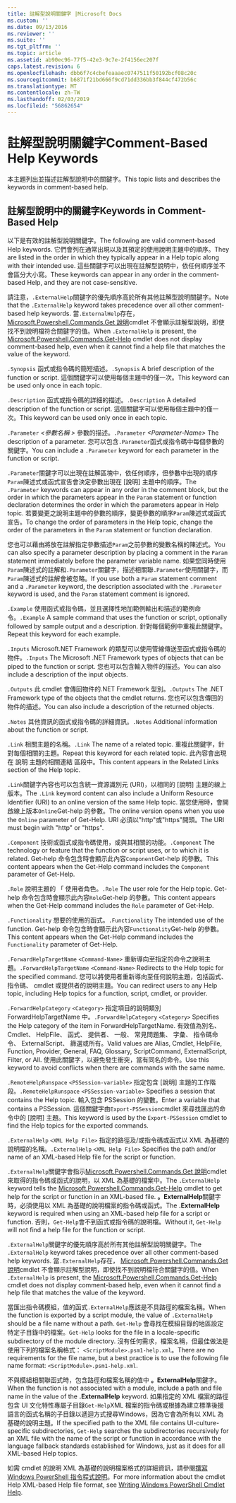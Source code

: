 ```yaml
---
title: 註解型說明關鍵字 |Microsoft Docs
ms.custom: ''
ms.date: 09/13/2016
ms.reviewer: ''
ms.suite: ''
ms.tgt_pltfrm: ''
ms.topic: article
ms.assetid: ab90ec96-77f5-42e3-9c7e-2f4156ec207f
caps.latest.revision: 6
ms.openlocfilehash: dbb6f7c4cbefeaaaec0747511f50192bcf08c20c
ms.sourcegitcommit: b6871f21bd666f9cd71dd336bb3f844cf472b56c
ms.translationtype: MT
ms.contentlocale: zh-TW
ms.lasthandoff: 02/03/2019
ms.locfileid: "56862654"
---
```

# <a name="comment-based-help-keywords"></a><span data-ttu-id="6299b-102">註解型說明關鍵字</span><span class="sxs-lookup"><span data-stu-id="6299b-102">Comment-Based Help Keywords</span></span>

<span data-ttu-id="6299b-103">本主題列出並描述註解型說明中的關鍵字。</span><span class="sxs-lookup"><span data-stu-id="6299b-103">This topic lists and describes the keywords in comment-based help.</span></span>

## <a name="keywords-in-comment-based-help"></a><span data-ttu-id="6299b-104">註解型說明中的關鍵字</span><span class="sxs-lookup"><span data-stu-id="6299b-104">Keywords in Comment-Based Help</span></span>

<span data-ttu-id="6299b-105">以下是有效的註解型說明關鍵字。</span><span class="sxs-lookup"><span data-stu-id="6299b-105">The following are valid comment-based Help keywords.</span></span> <span data-ttu-id="6299b-106">它們會列在通常出現以及其預定的使用說明主題中的順序。</span><span class="sxs-lookup"><span data-stu-id="6299b-106">They are listed in the order in which they typically appear in a Help topic along with their intended use.</span></span> <span data-ttu-id="6299b-107">這些關鍵字可以出現在註解型說明中，依任何順序並不會區分大小寫。</span><span class="sxs-lookup"><span data-stu-id="6299b-107">These keywords can appear in any order in the comment-based Help, and they are not case-sensitive.</span></span>

<span data-ttu-id="6299b-108">請注意，`.ExternalHelp`關鍵字的優先順序高於所有其他註解型說明關鍵字。</span><span class="sxs-lookup"><span data-stu-id="6299b-108">Note that the `.ExternalHelp` keyword takes precedence over all other comment-based help keywords.</span></span> <span data-ttu-id="6299b-109">當`.ExternalHelp`存在， [Microsoft.Powershell.Commands.Get 說明](/dotnet/api/Microsoft.PowerShell.Commands.Get-Help)cmdlet 不會顯示註解型說明，即使找不到說明檔符合關鍵字的值。</span><span class="sxs-lookup"><span data-stu-id="6299b-109">When `.ExternalHelp` is present, the [Microsoft.Powershell.Commands.Get-Help](/dotnet/api/Microsoft.PowerShell.Commands.Get-Help) cmdlet does not display comment-based help, even when it cannot find a help file that matches the value of the keyword.</span></span>

<span data-ttu-id="6299b-110">`.Synopsis` 函式或指令碼的簡短描述。</span><span class="sxs-lookup"><span data-stu-id="6299b-110">`.Synopsis` A brief description of the function or script.</span></span> <span data-ttu-id="6299b-111">這個關鍵字可以使用每個主題中的僅一次。</span><span class="sxs-lookup"><span data-stu-id="6299b-111">This keyword can be used only once in each topic.</span></span>

<span data-ttu-id="6299b-112">`.Description` 函式或指令碼的詳細的描述。</span><span class="sxs-lookup"><span data-stu-id="6299b-112">`.Description` A detailed description of the function or script.</span></span> <span data-ttu-id="6299b-113">這個關鍵字可以使用每個主題中的僅一次。</span><span class="sxs-lookup"><span data-stu-id="6299b-113">This keyword can be used only once in each topic.</span></span>

<span data-ttu-id="6299b-114">`.Parameter` *\<參數名稱 >* 參數的描述。</span><span class="sxs-lookup"><span data-stu-id="6299b-114">`.Parameter` *\<Parameter-Name>* The description of a parameter.</span></span> <span data-ttu-id="6299b-115">您可以包含`.Parameter`函式或指令碼中每個參數的關鍵字。</span><span class="sxs-lookup"><span data-stu-id="6299b-115">You can include a `.Parameter` keyword for each parameter in the function or script.</span></span>

<span data-ttu-id="6299b-116">`.Parameter`關鍵字可以出現在註解區塊中，依任何順序，但參數中出現的順序`Param`陳述式或函式宣告會決定參數出現在 [說明] 主題中的順序。</span><span class="sxs-lookup"><span data-stu-id="6299b-116">The `.Parameter` keywords can appear in any order in the comment block, but the order in which the parameters appear in the `Param` statement or function declaration determines the order in which the parameters appear in Help topic.</span></span> <span data-ttu-id="6299b-117">若要變更之說明主題中的參數的順序，變更參數的順序`Param`陳述式或函式宣告。</span><span class="sxs-lookup"><span data-stu-id="6299b-117">To change the order of parameters in the Help topic, change the order of the parameters in the `Param` statement or function declaration.</span></span>

<span data-ttu-id="6299b-118">您也可以藉由將放在註解指定參數描述`Param`之前參數的變數名稱的陳述式。</span><span class="sxs-lookup"><span data-stu-id="6299b-118">You can also specify a parameter description by placing a comment in the `Param` statement immediately before the parameter variable name.</span></span> <span data-ttu-id="6299b-119">如果您同時使用`Param`陳述式的註解和`.Parameter`關鍵字，描述相關聯`.Parameter`使用關鍵字，而`Param`陳述式的註解會被忽略。</span><span class="sxs-lookup"><span data-stu-id="6299b-119">If you use both a `Param` statement comment and a `.Parameter` keyword, the description associated with the `.Parameter` keyword is used, and the `Param` statement comment is ignored.</span></span>

<span data-ttu-id="6299b-120">`.Example` 使用函式或指令碼，並且選擇性地加範例輸出和描述的範例命令。</span><span class="sxs-lookup"><span data-stu-id="6299b-120">`.Example` A sample command that uses the function or script, optionally followed by sample output and a description.</span></span> <span data-ttu-id="6299b-121">針對每個範例中重複此關鍵字。</span><span class="sxs-lookup"><span data-stu-id="6299b-121">Repeat this keyword for each example.</span></span>

<span data-ttu-id="6299b-122">`.Inputs` Microsoft.NET Framework 的類型可以使用管線傳送至函式或指令碼的物件。</span><span class="sxs-lookup"><span data-stu-id="6299b-122">`.Inputs` The Microsoft .NET Framework types of objects that can be piped to the function or script.</span></span> <span data-ttu-id="6299b-123">您也可以包含輸入物件的描述。</span><span class="sxs-lookup"><span data-stu-id="6299b-123">You can also include a description of the input objects.</span></span>

<span data-ttu-id="6299b-124">`.Outputs` 此 cmdlet 會傳回物件的.NET Framework 型別。</span><span class="sxs-lookup"><span data-stu-id="6299b-124">`.Outputs` The .NET Framework type of the objects that the cmdlet returns.</span></span> <span data-ttu-id="6299b-125">您也可以包含傳回的物件的描述。</span><span class="sxs-lookup"><span data-stu-id="6299b-125">You can also include a description of the returned objects.</span></span>

<span data-ttu-id="6299b-126">`.Notes` 其他資訊的函式或指令碼的詳細資訊。</span><span class="sxs-lookup"><span data-stu-id="6299b-126">`.Notes` Additional information about the function or script.</span></span>

<span data-ttu-id="6299b-127">`.Link` 相關主題的名稱。</span><span class="sxs-lookup"><span data-stu-id="6299b-127">`.Link` The name of a related topic.</span></span> <span data-ttu-id="6299b-128">重複此關鍵字，針對每個相關的主題。</span><span class="sxs-lookup"><span data-stu-id="6299b-128">Repeat this keyword for each related topic.</span></span> <span data-ttu-id="6299b-129">此內容會出現在 說明 主題的相關連結 區段中。</span><span class="sxs-lookup"><span data-stu-id="6299b-129">This content appears in the Related Links section of the Help topic.</span></span>

<span data-ttu-id="6299b-130">`.Link`關鍵字內容也可以包含統一資源識別元 (URI)，以相同的 [說明] 主題的線上版本。</span><span class="sxs-lookup"><span data-stu-id="6299b-130">The `.Link` keyword content can also include a Uniform Resource Identifier (URI) to an online version of the same Help topic.</span></span> <span data-ttu-id="6299b-131">當您使用時，會開啟線上版本`Online`Get-help 的參數。</span><span class="sxs-lookup"><span data-stu-id="6299b-131">The online version opens when you use the `Online` parameter of Get-Help.</span></span> <span data-ttu-id="6299b-132">URI 必須以"http"或"https"開頭。</span><span class="sxs-lookup"><span data-stu-id="6299b-132">The URI must begin with "http" or "https".</span></span>

<span data-ttu-id="6299b-133">`.Component` 技術或函式或指令碼使用，或與其相關的功能。</span><span class="sxs-lookup"><span data-stu-id="6299b-133">`.Component` The technology or feature that the function or script uses, or to which it is related.</span></span> <span data-ttu-id="6299b-134">Get-help 命令包含時會顯示此內容`Component`Get-help 的參數。</span><span class="sxs-lookup"><span data-stu-id="6299b-134">This content appears when the Get-Help command includes the `Component` parameter of Get-Help.</span></span>

<span data-ttu-id="6299b-135">`.Role` 說明主題的 「 使用者角色。</span><span class="sxs-lookup"><span data-stu-id="6299b-135">`.Role` The user role for the Help topic.</span></span> <span data-ttu-id="6299b-136">Get-help 命令包含時會顯示此內容`Role`Get-help 的參數。</span><span class="sxs-lookup"><span data-stu-id="6299b-136">This content appears when the Get-Help command includes the `Role` parameter of Get-Help.</span></span>

<span data-ttu-id="6299b-137">`.Functionality` 想要的使用的函式。</span><span class="sxs-lookup"><span data-stu-id="6299b-137">`.Functionality` The intended use of the function.</span></span> <span data-ttu-id="6299b-138">Get-help 命令包含時會顯示此內容`Functionality`Get-help 的參數。</span><span class="sxs-lookup"><span data-stu-id="6299b-138">This content appears when the Get-Help command includes the `Functionality` parameter of Get-Help.</span></span>

<span data-ttu-id="6299b-139">`.ForwardHelpTargetName` `<Command-Name>` 重新導向至指定的命令之說明主題。</span><span class="sxs-lookup"><span data-stu-id="6299b-139">`.ForwardHelpTargetName` `<Command-Name>` Redirects to the Help topic for the specified command.</span></span> <span data-ttu-id="6299b-140">您可以將使用者重新導向至任何說明主題，包括函式、 指令碼、 cmdlet 或提供者的說明主題。</span><span class="sxs-lookup"><span data-stu-id="6299b-140">You can redirect users to any Help topic, including Help topics for a function, script, cmdlet, or provider.</span></span>

<span data-ttu-id="6299b-141">`.ForwardHelpCategory` `<Category>` 指定項目的說明類別 ForwardHelpTargetName 中。</span><span class="sxs-lookup"><span data-stu-id="6299b-141">`.ForwardHelpCategory` `<Category>` Specifies the Help category of the item in ForwardHelpTargetName.</span></span> <span data-ttu-id="6299b-142">有效值為別名、 Cmdlet、 HelpFile、 函式、 提供者、 一般、 常見問題集、 字彙、 指令碼命令、 ExternalScript、 篩選或所有。</span><span class="sxs-lookup"><span data-stu-id="6299b-142">Valid values are Alias, Cmdlet, HelpFile, Function, Provider, General, FAQ, Glossary, ScriptCommand, ExternalScript, Filter, or All.</span></span> <span data-ttu-id="6299b-143">使用此關鍵字，以避免發生衝突，當有同名的命令。</span><span class="sxs-lookup"><span data-stu-id="6299b-143">Use this keyword to avoid conflicts when there are commands with the same name.</span></span>

<span data-ttu-id="6299b-144">`.RemoteHelpRunspace` `<PSSession-variable>` 指定包含 [說明] 主題的工作階段。</span><span class="sxs-lookup"><span data-stu-id="6299b-144">`.RemoteHelpRunspace` `<PSSession-variable>` Specifies a session that contains the Help topic.</span></span> <span data-ttu-id="6299b-145">輸入包含 PSSession 的變數。</span><span class="sxs-lookup"><span data-stu-id="6299b-145">Enter a variable that contains a PSSession.</span></span> <span data-ttu-id="6299b-146">這個關鍵字由`Export-PSSession`cmdlet 來尋找匯出的命令中的 [說明] 主題。</span><span class="sxs-lookup"><span data-stu-id="6299b-146">This keyword is used by the `Export-PSSession` cmdlet to find the Help topics for the exported commands.</span></span>

<span data-ttu-id="6299b-147">`.ExternalHelp` `<XML Help File>` 指定的路徑及/或指令碼或函式以 XML 為基礎的說明檔的名稱。</span><span class="sxs-lookup"><span data-stu-id="6299b-147">`.ExternalHelp` `<XML Help File>` Specifies the path and/or name of an XML-based Help file for the script or function.</span></span>

<span data-ttu-id="6299b-148">`.ExternalHelp`關鍵字會指示[Microsoft.Powershell.Commands.Get 說明](/dotnet/api/Microsoft.PowerShell.Commands.Get-Help)cmdlet 來取得的指令碼或函式的說明，以 XML 為基礎的檔案中。</span><span class="sxs-lookup"><span data-stu-id="6299b-148">The `.ExternalHelp` keyword tells the [Microsoft.Powershell.Commands.Get-Help](/dotnet/api/Microsoft.PowerShell.Commands.Get-Help) cmdlet to get help for the script or function in an XML-based file.</span></span> <span data-ttu-id="6299b-149">**。ExternalHelp**關鍵字時，必須使用以 XML 為基礎的說明檔案的指令碼或函式。</span><span class="sxs-lookup"><span data-stu-id="6299b-149">The **.ExternalHelp** keyword is required when using an XML-based help file for a script or function.</span></span> <span data-ttu-id="6299b-150">否則，`Get-Help`會不到函式或指令碼的說明檔。</span><span class="sxs-lookup"><span data-stu-id="6299b-150">Without it, `Get-Help` will not find a help file for the function or script.</span></span>

<span data-ttu-id="6299b-151">`.ExternalHelp`關鍵字的優先順序高於所有其他註解型說明關鍵字。</span><span class="sxs-lookup"><span data-stu-id="6299b-151">The `.ExternalHelp` keyword takes precedence over all other comment-based help keywords.</span></span> <span data-ttu-id="6299b-152">當`.ExternalHelp`存在， [Microsoft.Powershell.Commands.Get 說明](/dotnet/api/Microsoft.PowerShell.Commands.Get-Help)cmdlet 不會顯示註解型說明，即使找不到說明檔符合關鍵字的值。</span><span class="sxs-lookup"><span data-stu-id="6299b-152">When `.ExternalHelp` is present, the [Microsoft.Powershell.Commands.Get-Help](/dotnet/api/Microsoft.PowerShell.Commands.Get-Help) cmdlet does not display comment-based help, even when it cannot find a help file that matches the value of the keyword.</span></span>

<span data-ttu-id="6299b-153">當匯出指令碼模組，值的函式`.ExternalHelp`應該是不具路徑的檔案名稱。</span><span class="sxs-lookup"><span data-stu-id="6299b-153">When the function is exported by a script module, the value of `.ExternalHelp` should be a file name without a path.</span></span> <span data-ttu-id="6299b-154">`Get-Help` 會尋找在模組目錄的地區設定特定子目錄中的檔案。</span><span class="sxs-lookup"><span data-stu-id="6299b-154">`Get-Help` looks for the file in a locale-specific subdirectory of the module directory.</span></span> <span data-ttu-id="6299b-155">沒有任何需求，檔案名稱，但最佳做法是使用下列的檔案名稱格式： `<ScriptModule>.psm1-help.xml`。</span><span class="sxs-lookup"><span data-stu-id="6299b-155">There are no requirements for the file name, but a best practice is to use the following file name format: `<ScriptModule>.psm1-help.xml`.</span></span>

<span data-ttu-id="6299b-156">不與模組相關聯函式時，包含路徑和檔案名稱的值中 **。ExternalHelp**關鍵字。</span><span class="sxs-lookup"><span data-stu-id="6299b-156">When the function is not associated with a module, include a path and file name in the value of the **.ExternalHelp** keyword.</span></span> <span data-ttu-id="6299b-157">如果指定的 XML 檔案的路徑包含 UI 文化特性專屬子目錄`Get-Help`XML 檔案的指令碼或根據為建立標準後援語言的函式名稱的子目錄以遞迴方式搜尋Windows，因為它會為所有以 XML 為基礎的說明主題。</span><span class="sxs-lookup"><span data-stu-id="6299b-157">If the specified path to the XML file contains UI-culture-specific subdirectories, `Get-Help` searches the subdirectories recursively for an XML file with the name of the script or function in accordance with the language fallback standards established for Windows, just as it does for all XML-based Help topics.</span></span>

<span data-ttu-id="6299b-158">如需 cmdlet 的說明 XML 為基礎的說明檔案格式的詳細資訊，請參閱[撰寫 Windows PowerShell 指令程式說明](./writing-help-for-windows-powershell-cmdlets.md)。</span><span class="sxs-lookup"><span data-stu-id="6299b-158">For more information about the cmdlet Help XML-based Help file format, see [Writing Windows PowerShell Cmdlet Help](./writing-help-for-windows-powershell-cmdlets.md).</span></span>